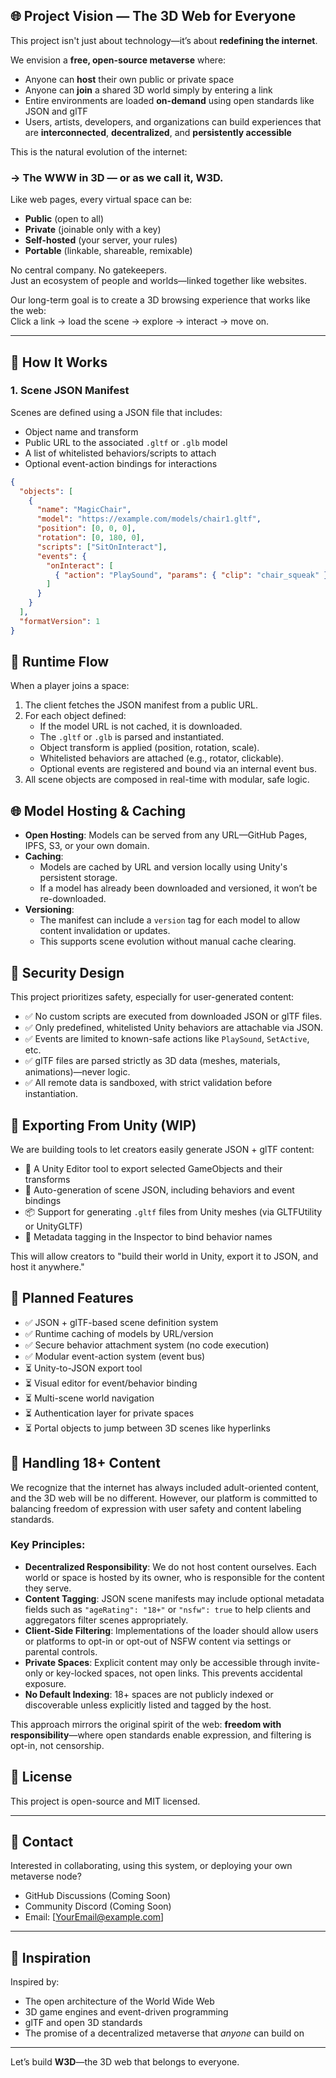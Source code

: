 ## 🌐 Project Vision — The 3D Web for Everyone

This project isn't just about technology—it’s about **redefining the internet**.

We envision a **free, open-source metaverse** where:
- Anyone can **host** their own public or private space
- Anyone can **join** a shared 3D world simply by entering a link
- Entire environments are loaded **on-demand** using open standards like JSON and glTF
- Users, artists, developers, and organizations can build experiences that are **interconnected**, **decentralized**, and **persistently accessible**

This is the natural evolution of the internet:  
### → The **WWW in 3D** — or as we call it, **W3D**.

Like web pages, every virtual space can be:
- **Public** (open to all)
- **Private** (joinable only with a key)
- **Self-hosted** (your server, your rules)
- **Portable** (linkable, shareable, remixable)

No central company. No gatekeepers.  
Just an ecosystem of people and worlds—linked together like websites.

Our long-term goal is to create a 3D browsing experience that works like the web:  
Click a link → load the scene → explore → interact → move on.

---

## 🧱 How It Works

### 1. Scene JSON Manifest

Scenes are defined using a JSON file that includes:
- Object name and transform
- Public URL to the associated `.gltf` or `.glb` model
- A list of whitelisted behaviors/scripts to attach
- Optional event-action bindings for interactions

```json
{
  "objects": [
    {
      "name": "MagicChair",
      "model": "https://example.com/models/chair1.gltf",
      "position": [0, 0, 0],
      "rotation": [0, 180, 0],
      "scripts": ["SitOnInteract"],
      "events": {
        "onInteract": [
          { "action": "PlaySound", "params": { "clip": "chair_squeak" } }
        ]
      }
    }
  ],
  "formatVersion": 1
}
```

## 🚦 Runtime Flow

When a player joins a space:

1. The client fetches the JSON manifest from a public URL.
2. For each object defined:
   - If the model URL is not cached, it is downloaded.
   - The `.gltf` or `.glb` is parsed and instantiated.
   - Object transform is applied (position, rotation, scale).
   - Whitelisted behaviors are attached (e.g., rotator, clickable).
   - Optional events are registered and bound via an internal event bus.
3. All scene objects are composed in real-time with modular, safe logic.

## 🌐 Model Hosting & Caching

- **Open Hosting**: Models can be served from any URL—GitHub Pages, IPFS, S3, or your own domain.
- **Caching**:
  - Models are cached by URL and version locally using Unity's persistent storage.
  - If a model has already been downloaded and versioned, it won’t be re-downloaded.
- **Versioning**:
  - The manifest can include a `version` tag for each model to allow content invalidation or updates.
  - This supports scene evolution without manual cache clearing.

## 🔐 Security Design

This project prioritizes safety, especially for user-generated content:

- ✅ No custom scripts are executed from downloaded JSON or glTF files.
- ✅ Only predefined, whitelisted Unity behaviors are attachable via JSON.
- ✅ Events are limited to known-safe actions like `PlaySound`, `SetActive`, etc.
- ✅ glTF files are parsed strictly as 3D data (meshes, materials, animations)—never logic.
- ✅ All remote data is sandboxed, with strict validation before instantiation.

## 📀 Exporting From Unity (WIP)

We are building tools to let creators easily generate JSON + glTF content:

- 🔧 A Unity Editor tool to export selected GameObjects and their transforms
- 🧩 Auto-generation of scene JSON, including behaviors and event bindings
- 📦 Support for generating `.gltf` files from Unity meshes (via GLTFUtility or UnityGLTF)
- 💾 Metadata tagging in the Inspector to bind behavior names

This will allow creators to "build their world in Unity, export it to JSON, and host it anywhere."

## 🧚 Planned Features

- ✅ JSON + glTF-based scene definition system
- ✅ Runtime caching of models by URL/version
- ✅ Secure behavior attachment system (no code execution)
- ✅ Modular event-action system (event bus)
- ⏳ Unity-to-JSON export tool
- ⏳ Visual editor for event/behavior binding
- ⏳ Multi-scene world navigation
- ⏳ Authentication layer for private spaces
- ⏳ Portal objects to jump between 3D scenes like hyperlinks

## 🔞 Handling 18+ Content

We recognize that the internet has always included adult-oriented content, and the 3D web will be no different. However, our platform is committed to balancing freedom of expression with user safety and content labeling standards.

### Key Principles:

- **Decentralized Responsibility**: We do not host content ourselves. Each world or space is hosted by its owner, who is responsible for the content they serve.
- **Content Tagging**: JSON scene manifests may include optional metadata fields such as `"ageRating": "18+"` or `"nsfw": true` to help clients and aggregators filter scenes appropriately.
- **Client-Side Filtering**: Implementations of the loader should allow users or platforms to opt-in or opt-out of NSFW content via settings or parental controls.
- **Private Spaces**: Explicit content may only be accessible through invite-only or key-locked spaces, not open links. This prevents accidental exposure.
- **No Default Indexing**: 18+ spaces are not publicly indexed or discoverable unless explicitly listed and tagged by the host.

This approach mirrors the original spirit of the web: **freedom with responsibility**—where open standards enable expression, and filtering is opt-in, not censorship.



## 📄 License

This project is open-source and MIT licensed.

---

## 💬 Contact

Interested in collaborating, using this system, or deploying your own metaverse node?

- GitHub Discussions (Coming Soon)
- Community Discord (Coming Soon)
- Email: [YourEmail@example.com]

---

## 🧠 Inspiration

Inspired by:
- The open architecture of the World Wide Web
- 3D game engines and event-driven programming
- glTF and open 3D standards
- The promise of a decentralized metaverse that *anyone* can build on

---

Let’s build **W3D**—the 3D web that belongs to everyone.
